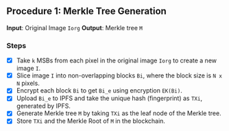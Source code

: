 ## Procedure 1: Merkle Tree Generation

  **Input**: Original Image `Iorg`
  **Output**: Merkle tree `M`

### Steps
- [x] Take `k` MSBs from each pixel in the original image `Iorg` to create a new image `I`.
- [x] Slice image `I` into non-overlapping blocks `Bi`, where the block size is `N x N` pixels.
- [x] Encrypt each block `Bi` to get `Bi_e` using encryption `EK(Bi)`.
- [x] Upload `Bi_e` to IPFS and take the unique hash (fingerprint) as `TXi`, generated by IPFS.
- [x] Generate Merkle tree `M` by taking `TXi` as the leaf node of the Merkle tree.
- [x] Store `TXi` and the Merkle Root of `M` in the blockchain.
